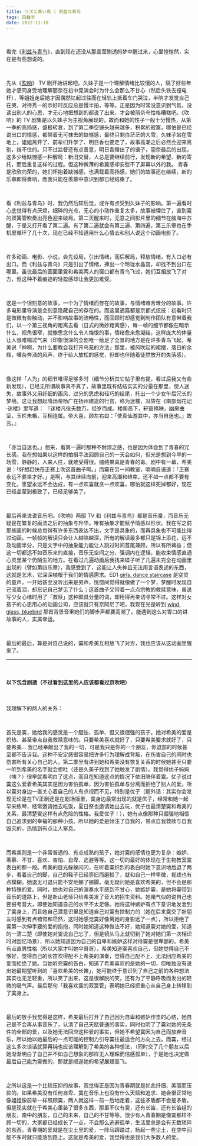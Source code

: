 ```yaml
---
title: リズと青い鳥 | 利兹与青鸟
tags: 四叠半
date: 2022-12-10
---
```


<br/>

看完《[利兹与青鸟](https://movie.douban.com/subject/27062637/)》，直到现在还没从那晶莹剔透的梦中醒过来，心里惶惶然，实在是有些想说的。

<br/>



先从《[吹响](https://movie.douban.com/subject/26169716/)》 TV 剧开始讲起吧。久妹子是一个理解情绪比较慢的人，隔了好些年她才感同身受地理解丽奈在初中竞演会时为什么会那么不甘心（然后头铁去撞电杆），等姐姐走后她才因偶然忆起过往而在轻轨上抵着车门哭泣，半晌才发觉自己在哭，对待秀一的示好时反应总是慢半拍，等等。正是因为时常没意识到气氛，没读出别人的心思，才无心地把想到的都说了出来，才会被丽奈夸性格糟糕吧。《吹响》的 TV 剧集是以久妹子为主视角展现的，故而和她的性子一般十分慢热，从第一季的高扬感，盛极转衰，到了第二季空镜头越来越多，积累的寂寞，哪怕是已经说出口的情感，都带着无可抹去的缺憾感，最终只剩白茫茫的大雪，久妹子站在雪地上，姐姐离开了、前辈们升学了、明日香也要走了，故事高潮之后必然会迎来离别，挡不住的。只不过监督还有点善意，明日香赠出了的谱子，丽奈最后的出现，这多少给缺憾感一种解局：新旧交替，人总是要继续前行，发现新的希望、新的寄托，而后重复这样的过程。但这种微薄的希冀感却安慰不了屏幕以外的我。 青春是欣欣向荣的，她们怀抱着缺憾感，也满载着高扬感，她们的故事还在继续，新的乐章即将奏响，而我只能在羡慕中意识到都已经结束了。

<br/>

看《利兹与青鸟》时，我仍然后知后觉，或许有点受到久妹子的影响。第一遍看时心底觉得有点厌烦，细碎的光点，无心的小动作重复太多，故事被埋住了，直到霙的双簧管吹奏出亮色迎来破局。第二天醒来时，无意之间影片里的细节在脑海中苏醒，于是又打开看了第二遍。有了第二遍就会有第三遍、第四遍，第三乐章也在手机里循环了几十次，现在已经不知道用什么心情去和别人说这个动画电影了。

<br/>

许多动画、电影、小说，会先设局，引出情绪，而后解局，释放情绪，有入口必有出口。而《利兹与青鸟》只是引出了情绪，捧出一个玲珑水晶宫，却找不到出口在哪里。虽说最后的画面里霙和希美两人的窗口都有青鸟飞过，她们互相放飞了对方，但这种不着痕迹的轻盈感却让我更加难受。

<br/>

这是一个很刻意的故事，一个为了情绪而存在的故事，与情绪难舍难分的故事。许多电影里导演是会刻意隐藏自己的存在的。而这里通篇都是京都式炫技：初看时只是微微有些触动，并不影响故事的流畅性，而回顾时却感觉到制作团队有意带着我们，以一个第三视角的距离去看（日式的微妙距离感），每一帧的细节都像在暗示什么，视角很窄，就像思念什么令人悔恨的事，情绪愈来愈凝结，这样庞大的体量让人很难喘过气来（印象很深的全剧唯一给足了全景的地方是在许多青鸟飞起，希美说「神啊，为什么要教会我打开鸟笼的方法」那里，被风吹起的裙摆，落日的余辉，嘈杂奔涌的风声，终于给人放松的感觉，但却也伴随着徒然放开的失落感）。

<br/>

像这样「人为」的细节堆得足够多时（细节分析其它帖子里有提，看过后我又有些新发现），已经无所谓故事真不真了，故事里既有结结实实的分量在那里，使人迷失，故事外又用纤细的画风、过分的思虑和轻巧的结尾，托出一个少女午后冗长的梦境。这让我想起隋炀帝杨广在扬州建造的行宫，称为迷楼，冯贽在《南部烟花记·迷楼》里写道： 『迷楼凡役夫数万，经岁而成。楼阁高下，轩窗掩映，幽房曲室，玉栏朱楯，互相连属。帝大喜，顾左右曰：「使真仙游其中，亦当自迷也。」故云。』

<br/>

「亦当自迷也。」想来，看第一遍时那种不耐烦之感，也是因为体会到了青春的冗长感。我在想如果以这样的拍摄手法回顾自己的一天会如何，但光是想到今早的一场雪，静静的，人来人往，就难受得很。缱绻果真是青春的毒。剧中有一幕，希美说：「好想赶快在正赛上吹这首曲子啊。」而霙在另一间教室，喃喃自语道：「正赛永远不要来才好。」是啊，与其继续向前，迎来高潮和结束，还不如一点都不要有变化，愿望永远不会达成，有一点欢喜就贪一点欢喜，哪怕就这样死掉都好，现在已经晶莹到极致了，已经足够美了。

<br/>

最后再来说说音乐吧。《吹响》两部 TV 和《利兹与青鸟》都是音乐番，而音乐无疑是在繁复的画法之后的抽象与升华。唯有抽象才能赋予情感以形状。我在写之前那些画的时候总觉得有许多东西表达不出，文字是具象的，而再具象也不可能比得过动画，一帧帧的解读只会让人越陷越深，所有的解读最多都只是锦上添花，远不及动画半分，只是文字中的抽象能力能让人跳过时间首尾兼顾，所以有所裨益；但这一切都远不如音乐来的直接，音乐无空间之分，强调内在逻辑，能收束情感直通心灵里某个仍陌生的地方。在看过几遍动画后我找来碟子听了几遍未完全在动画里出现的（譬如第四乐章），我感受到了，这能让人失神且无法用言语表述的东西，这就是艺术，它深深植根于我们的情感需求。ED1 [girls, dance staircase](https://www.youtube.com/watch?v=ejGrI-ga-4o) 是空灵的童声，一开始甚至没听出来是男声，恍惚间觉得就像做了一个梦，梦醒时发现自己流着泪，却忘记自己梦见了什么；这首曲子又带着一点点宗教的救赎意味，虽说写少女心绪时用了「救赎」这种颇具分量的词，却用得再亲切寻常不过。这样对女孩子的心思用心的动画公司，应该就只有京阿尼了吧，我现在光是听到 [wind, glass, bluebird](https://www.youtube.com/watch?v=2DVeSuk_av8) 那首背景音里她们的脚步声都要高潮了。能遇到这么对胃口的讲故事的人，实属幸运。

<br/>

最后的最后，算是对自己说的，霙和希美互相放飞了对方，我也应该从这动画里醒来了。

---

<br/>

#### 以下包含剧透（不过看到这里的人应该都看过京吹吧）

<br/>

我理解下的两人的关系：

<br/>

首先是霙，她给我的感觉是一个胆怯、孤单、但又很倔强的孩子。她对希美的爱是炽热、甚至带点自我救赎意味的。只要希美喜欢就好了，只要希美要求就好了，只要希美… 我已经奉献出了我的一切，可是我只是你的一个朋友，你退部的时候甚至都不告诉我。这种不安定感很容易把许多行为理解成背叛，在伤害自己的同时也伤害所有关心自己的人。第二季里有讲到她和希美没有恢复关系的时候她甚至只要一听到希美的名字就会想吐（还是久美子找到了她触发了剧情）。我觉得优子妈妈（咦？）很早就看明白了这点，而且在知道这点的情况下依旧陪伴着霙。优子说过霙这么爱着希美其实是因为害怕孤单，因为害怕孤单与分离而拒绝了别人的爱。所以霙对身边一直关心着自己的人有点视而不见，特别是优子（题外话：其实你会发现无论是在TV正剧还是在剧场版里，霙身边最常出现的就是优子，经常和她一起早来练琴，经常邀请她去吃饭，夏日祭也邀请她出去玩，优子也最清楚霙和希美的关系，最清楚霙这样有点危险的性格。我爱优子！），她有点像那种只倔强地相信自己追求到的幸福的那种小孩。所以她的爱是倾注了自我的，带点自我救赎与自我毁灭的，热情到有点让人窒息。

<br/>

而希美则是一个非常普通的、有点成熟的孩子，她对霙的感情也更为复杂：嫉妒、羡慕、不甘、喜欢、害怕、自卑、逃避等等。这一切的最好的体现在于生物教室霙表白的那一段。希美的目光躲躲闪闪，在听着霙炽烈的表白时她下意识地后退了两步，看着自己的脚，自己的鞋子已经穿旧而磨损了，就和自己一样卑微，视线也有点模糊，她退无可退只能不安地挪了挪脚。毫无疑问她是喜欢希美的，但不会是那种特殊的爱。同时，她也对自己的演奏水平感到不甘心，她嫉妒霙，是她将霙带到音乐的道路上，但是新山老师只给希美发了音大的招生资料。她赌气似的说自己也要报考音大，即使她知道自己的水平不太足够。她将这种嫉妒有点下意识地发泄到了霙身上，而且她自己潜意识里是知道自己对霙有控制力的（她在后来霙交了新朋友时感到有点错愕和茫然，这时她感觉霙好像离她的身影远了一点），所以拒绝了霙第一次伸手要的爱的抱抱，同时她知道这种做法不好，她知道霙对她的爱，知道的一清二楚（即使她对霙说自己忘了，但是镜头马上就切到了她对她们第一次相识时对回忆场景），所以她知道因为自己的自卑和嫉妒这样对待霙是很卑鄙的。希美有点直男性格（所以大家才叫她伞哥哥），希美知道霙喜欢自己，但她觉得自己不够好，觉得自己的长笛吹得配不上希美的演奏，觉得自己配不上、无法回应希美的爱而拒绝了她。当她听完霙的告白，知道了希美喜欢的是她的一切，但唯独没有说出她最期望听到的「喜欢希美的长笛」，她可能终于意识到了自己之前的各种想法其实也无足轻重，所以笑了出来，这是很解脱的笑，还有为了平静呼吸而发出的轻微的吸气声。最后那句「我喜欢霙的双簧管」表明她已经把重心从自己身上转移到了霙身上。

<br/>

最后的放手我觉得是这样，希美最后打开了自己因为自卑和嫉妒作祟的心结，她自己是不会再从事音乐了，认清了自己天赋普通的事实，同时也明了了霙对她的无条件的全部的爱，以及她无法回应这种爱的事实，但她不希望霙因为自己而放弃音乐，所以她以她最后的一点可能的控制力引导霙往最适合的方向上去。而霙，经过这么多次谈话就算再钝也应该理解到了希美的各种想法，（同时交了几个朋友以后她渐渐明白了自己并不如自己想象的那样无人理睬而倍感孤单），于是她也决定做最后自己能为霙做的，那就是顺遂她的希望展翅高飞。

<br/>

之所以这是一个比较压抑的故事，我觉得正是因为青春期就是如此纤细、美丽而压抑的。如果希美没有任何自卑、霙在音乐上也没有什么天赋和追求、她会很正常地像姐姐像前辈一样照顾霙，两人就这样一前一后地走着，这些矛盾都不会是矛盾。但是现实就在于希美心里装了很多东西，那里不仅有霙，还有长笛，还有长笛组的朋友，南中的朋友，自己的未来，自己的不甘等等。很少有人青春期是像霙那样不顾一切的，大家都已经成长了一点，不会那么逃避孤单，生活里总是会有无数琐碎的东西。青春期的爱就是在尘土里的爱，一阵马蹄踏过，扬起一些尘土，在空中回旋不多时就只能落到路上。这就是希美的爱，我觉得也是我们大多数人的爱。
